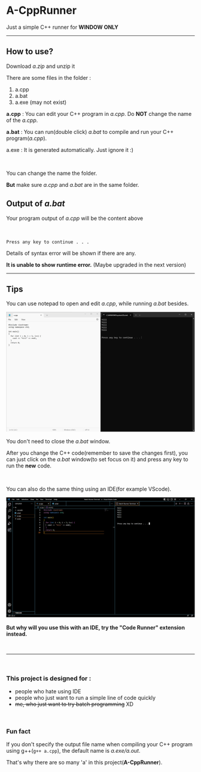 <!--
  you may find that the stlye of this file is dumb.
  you are correct!
  i just want to practice html XD
-->

<h1>A-CppRunner</h1>
<p>Just a simple C++ runner for <b>WINDOW ONLY</b></p>
<hr>
<h2>How to use?</h2>
<p>Download <i>a.zip</i> and unzip it</p>
<p>There are some files in the folder :</p>
<ol>
  <li>a.cpp</li>
  <li>a.bat</li>
  <li>a.exe (may not exist)</li>
</ol>
<p><b>a.cpp</b> : You can edit your C++ program in <i>a.cpp</i>. Do <b>NOT</b> change the name of the <i>a.cpp</i>.</p>
<p><b>a.bat</b> : You can run(double click) <i>a.bat</i> to compile and run your C++ program(<i>a.cpp</i>).</p>
<p>a.exe : It is generated automatically. Just ignore it :)</p>
<br>
<p>You can change the name the folder.</p>
<p><b>But</b> make sure <i>a.cpp</i> and <i>a.bat</i> are in the same folder.</p>
<h2>Output of <i>a.bat</i></h2>
<p>Your program output of <i>a.cpp</i> will be the content above
  
<!-- "\n\nPress any key to continue . . ." -->
<pre><code>

Press any key to continue . . .
</code></pre>

<p>Details of syntax error will be shown if there are any.</p>
<p><strong>It is unable to show runtime error.</strong> (Maybe upgraded in the next version)</p>
<hr>
<h2>Tips</h2>
<p>You can use notepad to open and edit <i>a.cpp</i>, while running <i>a.bat</i> besides.</p>

<!-- really dumb -->
<img src="https://github.com/hwtam/A-CppRunner/blob/main/images/notepad.png"
  alt="notepad.png" width=auto>

<p>You don't need to close the <i>a.bat</i> window.</p>
<p>After you change the C++ code(remember to save the changes first), 
  you can just click on the <i>a.bat</i> window(to set focus on it) and press any key to run the <b>new</b> code.</p>
<br>
<p>You can also do the same thing using an IDE(for example VScode).</p>
<img src="https://github.com/hwtam/A-CppRunner/blob/main/images/VSCode.png"
  alt="VSCode.png" width=auto>
<p><strong>But why will you use this with an IDE, try the "Code Runner" extension instead.</strong></p>
<br><hr><br>
<h3>This project is designed for :</h3>
<ul>
  <li>people who hate using IDE</li>
  <li>people who just want to run a simple line of code quickly</li>
  <li><del>me, who just want to try batch programming</del> XD</li>
</ul>
<br>
<h3>Fun fact</h3>
<p>If you don't specify the output file name when compiling your C++ program using g++(<code>g++ a.cpp</code>),
  the default name is <i>a.exe/a.out</i>.</p>
<p>That's why there are so many 'a' in this project(<strong>A-CppRunner</strong>).</p>

